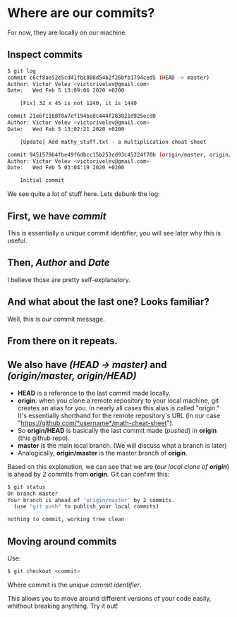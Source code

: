# Where are our commits?
For now, they are locally on our machine.

## Inspect commits
```bash
$ git log
commit c6cf8ae52e5cd41fbc808d54b2f26bfb1794ced5 (HEAD -> master)
Author: Victor Velev <victorivelev@gmail.com>
Date:   Wed Feb 5 13:09:06 2020 +0200

    [Fix] 32 x 45 is not 1240, it is 1440

commit 21e6f1168f0a7ef194be8c444f283821d925ecd0
Author: Victor Velev <victorivelev@gmail.com>
Date:   Wed Feb 5 13:02:21 2020 +0200

    [Update] Add mathy_stuff.txt - a multiplication cheat sheet

commit 9451579b4fbe49f6dbcc15b253cd93c45224f70b (origin/master, origin/HEAD)
Author: Victor Velev <victorivelev@gmail.com>
Date:   Wed Feb 5 03:04:19 2020 +0200

    Initial commit
```

We see quite a lot of stuff here.
Lets debunk the log:

## First, we have *commit*
This is essentially a unique commit identifier, you will see later why this is useful.

## Then, *Author* and *Date*
I believe those are pretty self-explanatory.

## And what about the last one? Looks familiar?
Well, this is *our* commit message.

## From there on it repeats.

## We also have ***(HEAD -> master)*** and ***(origin/master, origin/HEAD)***
- **HEAD** is a reference to the last commit made locally.
- **origin**: when you clone a remote repository to your local machine,
git creates an alias for you. In nearly all cases this alias is called "origin."
It's essentially shorthand for the remote repository's URL (in our case "https://github.com/*username*/math-cheat-sheet").
- So **origin/HEAD** is basically the last commit made (*pushed*) in **origin** (this github repo).
- **master** is the main local branch. (We will discuss what a branch is later)
- Analogically, **origin/master** is the master branch of **origin**.

Based on this explanation, we can see that we are (*our local clone of **origin***) is ahead by 2 commits from **origin**.
Git can confirm this:
```bash
$ git status
On branch master
Your branch is ahead of 'origin/master' by 2 commits.
  (use "git push" to publish your local commits)

nothing to commit, working tree clean
```

## Moving around commits
Use:
```bash
$ git checkout <commit>
```
Where commit is the *unique commit identifier*.

This allows you to move around different versions of your code easily, whithout breaking anything.
Try it out!

